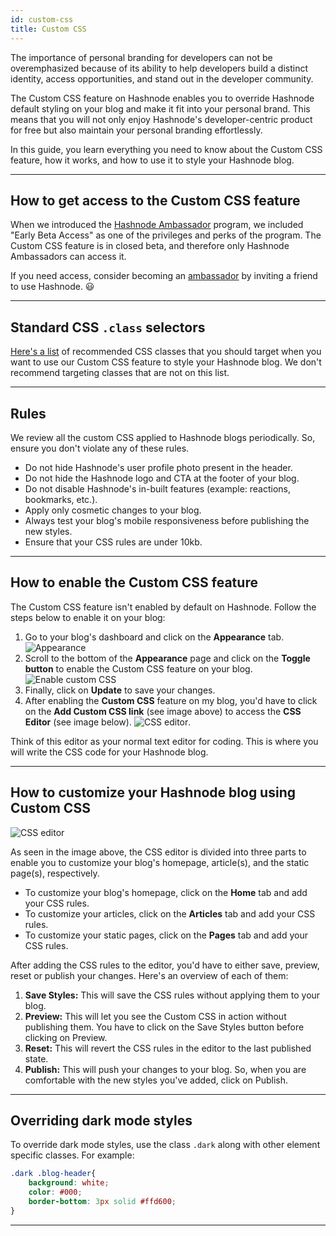 ```yaml
---
id: custom-css
title: Custom CSS
---
```


The importance of personal branding for developers can not be overemphasized because of its ability to help developers build a distinct identity, access opportunities, and stand out in the developer community.

The Custom CSS feature on Hashnode enables you to override Hashnode default styling on your blog and make it fit into your personal brand. This means that you will not only enjoy Hashnode's developer-centric product for free but also maintain your personal branding effortlessly.

In this guide, you learn everything you need to know about the Custom CSS feature, how it works, and how to use it to style your Hashnode blog.  

---

## How to get access to the Custom CSS feature

When we introduced the [Hashnode Ambassador](https://hashnode.com/ambassador) program, we included "Early Beta Access" as one of the privileges and perks of the program. The Custom CSS feature is in closed beta, and therefore only Hashnode Ambassadors can access it. 

If you need access, consider becoming an [ambassador](https://hashnode.com/ambassador) by inviting a friend to use Hashnode. 😃 

---

## Standard CSS `.class` selectors

[Here's a list](standard-classes.md) of recommended CSS classes that you should target when you want to use our Custom CSS feature to style your Hashnode blog. We don't recommend targeting classes that are not on this list.

---

## Rules 

We review all the custom CSS applied to Hashnode blogs periodically. So, ensure you don't violate any of these rules. 

-   Do not hide Hashnode's user profile photo present in the header.
-   Do not hide the Hashnode logo and CTA at the footer of your blog.
-   Do not disable Hashnode's in-built features (example: reactions, bookmarks, etc.).
-   Apply only cosmetic changes to your blog.
-   Always test your blog's mobile responsiveness before publishing the new styles. 
-   Ensure that your CSS rules are under 10kb. 

---

## How to enable the Custom CSS feature

The Custom CSS feature isn't enabled by default on Hashnode. Follow the steps below to enable it on your blog:

1.  Go to your blog's dashboard and click on the **Appearance** tab. 
![Appearance](https://cdn.hashnode.com/res/hashnode/image/upload/v1623762104118/Fzl_8M2Qu.png)
2.  Scroll to the bottom of the **Appearance** page and click on the **Toggle button** to enable the Custom CSS feature on your blog.
![Enable custom CSS](https://cdn.hashnode.com/res/hashnode/image/upload/v1623762246048/0GfZ6uV1w.png)
3. Finally, click on **Update** to save your changes. 
4. After enabling the **Custom CSS** feature on my blog, you'd have to click on the **Add Custom CSS link** (see image above) to access the **CSS Editor** (see image below).
![CSS editor](https://cdn.hashnode.com/res/hashnode/image/upload/v1623764834657/u688ngSLD.png). 

Think of this editor as your normal text editor for coding. This is where you will write the CSS code for your Hashnode blog. 

---

## How to customize your Hashnode blog using Custom CSS

![CSS editor](https://cdn.hashnode.com/res/hashnode/image/upload/v1623764834657/u688ngSLD.png)

As seen in the image above, the CSS editor is divided into three parts to enable you to customize your blog's homepage, article(s), and the static page(s), respectively.

* To customize your blog's homepage, click on the **Home** tab and add your CSS rules.
* To customize your articles, click on the **Articles** tab and add your CSS rules.
* To customize your static pages, click on the **Pages** tab and add your CSS rules.

After adding the CSS rules to the editor, you'd have to either save, preview, reset or publish your changes. Here's an overview of each of them:

1. **Save Styles:** This will save the CSS rules without applying them to your blog.
2. **Preview:** This will let you see the Custom CSS in action without publishing them. You have to click on the Save Styles button before clicking on Preview.
3. **Reset:** This will revert the CSS rules in the editor to the last published state.
4. **Publish:** This will push your changes to your blog. So, when you are comfortable with the new styles you've added, click on Publish.

---

## Overriding dark mode styles

To override dark mode styles, use the class `.dark` along with other element specific classes. For example:

```css
.dark .blog-header{
    background: white;
    color: #000;
    border-bottom: 3px solid #ffd600;
}
```

---